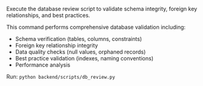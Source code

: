 Execute the database review script to validate schema integrity, foreign key relationships, and best practices.

This command performs comprehensive database validation including:
- Schema verification (tables, columns, constraints)
- Foreign key relationship integrity
- Data quality checks (null values, orphaned records)
- Best practice validation (indexes, naming conventions)
- Performance analysis

Run: `python backend/scripts/db_review.py`

